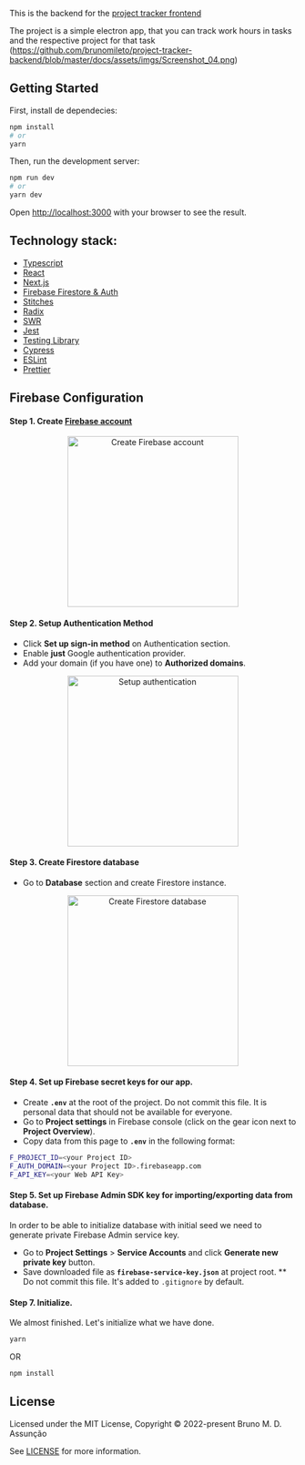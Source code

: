 This is the backend for the [project tracker frontend](https://github.com/brunomileto/project-tracker-frontend.git)

The project is a simple electron app, that you can track work hours in tasks and the respective project for that task
(https://github.com/brunomileto/project-tracker-backend/blob/master/docs/assets/imgs/Screenshot_04.png)

## Getting Started

First, install de dependecies:

```bash
npm install
# or
yarn
```

Then, run the development server:

```bash
npm run dev
# or
yarn dev
```

Open [http://localhost:3000](http://localhost:3000) with your browser to see the result.

## Technology stack:

- [Typescript](https://www.typescriptlang.org/)
- [React](https://github.com/facebook/react)
- [Next.js](https://github.com/zeit/next.js)
- [Firebase Firestore & Auth](https://firebase.google.com/)
- [Stitches](https://stitches.dev/)
- [Radix](https://www.radix-ui.com/)
- [SWR](https://swr.vercel.app/)
- [Jest](https://jestjs.io/)
- [Testing Library](https://testing-library.com/)
- [Cypress](https://www.cypress.io/)
- [ESLint](https://github.com/eslint/eslint)
- [Prettier](https://github.com/prettier/prettier)

## Firebase Configuration

#### Step 1. Create [Firebase account](https://console.firebase.google.com)

<p align='center'>
  <img src='https://raw.githubusercontent.com/suevalov/next-blog-firestore/master/docs/create-firebase-project.png' width='300' alt='Create Firebase account'>
</p>

#### Step 2. Setup Authentication Method

- Click **Set up sign-in method** on Authentication section.
- Enable **just** Google authentication provider.
- Add your domain (if you have one) to **Authorized domains**.

<p align='center'>
  <img src='https://raw.githubusercontent.com/suevalov/next-blog-firestore/master/docs/setup-authentication.png' width='300' alt='Setup authentication'>
</p>

#### Step 3. Create Firestore database

- Go to **Database** section and create Firestore instance.

<p align='center'>
  <img src='https://raw.githubusercontent.com/suevalov/next-blog-firestore/master/docs/create-firestore.png' width='300' alt='Create Firestore database'>
</p>

#### Step 4. Set up Firebase secret keys for our app.

- Create **`.env`** at the root of the project. Do not commit this file. It is personal data that should not be available for everyone.
- Go to **Project settings** in Firebase console (click on the gear icon next to **Project Overview**).
- Copy data from this page to **`.env`** in the following format:

```bash
F_PROJECT_ID=<your Project ID>
F_AUTH_DOMAIN=<your Project ID>.firebaseapp.com
F_API_KEY=<your Web API Key>
```

#### Step 5. Set up Firebase Admin SDK key for importing/exporting data from database.

In order to be able to initialize database with initial seed we need to generate private Firebase Admin service key.

- Go to **Project Settings** > **Service Accounts** and click **Generate new private key** button.
- Save downloaded file as **`firebase-service-key.json`** at project root.
  \*\* Do not commit this file. It's added to `.gitignore` by default.

#### Step 7. Initialize.

We almost finished. Let's initialize what we have done.

```bash
yarn
```

OR

```bash
npm install
```

## License

Licensed under the MIT License, Copyright © 2022-present Bruno M. D. Assunção

See [LICENSE](./LICENSE) for more information.
